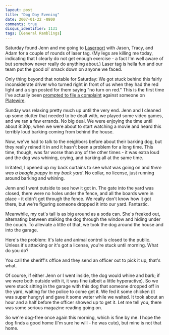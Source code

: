 ```yaml
---
layout: post
title: "Dog Day Evening"
date: 2007-01-22 -0800
comments: true
disqus_identifier: 1131
tags: [General Ramblings]
---
```

Saturday found Jenn and me going to
[Laserport](http://www.laserportofbeaverton.com) with Jason, Tracy, and
Adam for a couple of rounds of laser tag. (My legs are killing me today,
indicating that I clearly do not get enough exercise - a fact I'm well
aware of but somehow never really do anything about.) Laser tag is hella
fun and our team put the good ol' smack down on anyone we faced.
 
 Only thing beyond that notable for Saturday: We got stuck behind this
fairly inconsiderate driver who turned right in front of us when they
had the red light and a sign posted for them saying "no turn on red."
This is the first time I've actually been [prompted to file a
complaint](http://www.platewire.com/ViewRate.aspx?rid=21481) against
someone on [Platewire](http://www.platewire.com/).
 
 Sunday was relaxing pretty much up until the very end. Jenn and I
cleaned up some clutter that needed to be dealt with, we played some
video games, and we ran a few errands. No big deal. We were enjoying the
time until about 8:30p, when we were about to start watching a movie and
heard this terribly loud barking coming from behind the house.
 
 Now, we've had to talk to the neighbors before about their barking dog,
but they really reined it in and it hasn't been a problem for a long
time. This time, though, was far worse than any of the other times - it
was extra loud and the dog was whining, crying, and barking all at the
same time.
 
 Irritated, I opened up my back curtains to see what was going on and
*there was a beagle puppy in my back yard*. No collar, no license, just
running around barking and whining.
 
 Jenn and I went outside to see how it got in. The gate into the yard
was closed, there were no holes under the fence, and all the boards were
in place - it didn't get through the fence. We really don't know how it
got there, but we're figuring someone dropped it into our yard.
Fantastic.
 
 Meanwhile, my cat's tail is as big around as a soda can. She's freaked
out, alternating between stalking the dog through the window and hiding
under the couch. To alleviate a little of that, we took the dog around
the house and into the garage.
 
 Here's the problem: It's late and animal control is closed to the
public. Unless it's attacking or it's got a license, you're stuck until
morning. What do you do?
 
 You call the sheriff's office and they send an officer out to pick it
up, that's what.
 
 Of course, if either Jenn or I went inside, the dog would whine and
bark; if we were both outside with it, it was fine (albeit a little
hyperactive). So we were stuck sitting in the garage with this dog that
someone dropped off in the yard, waiting for the police to come get it.
We fed it some chicken (it was super hungry) and gave it some water
while we waited. It took about an hour and a half before the officer
showed up to get it. Let me tell you, there was some serious magazine
reading going on.
 
 So we're dog-free once again this morning, which is fine by me. I hope
the dog finds a good home (I'm sure he will - he was cute), but mine is
not that home.
